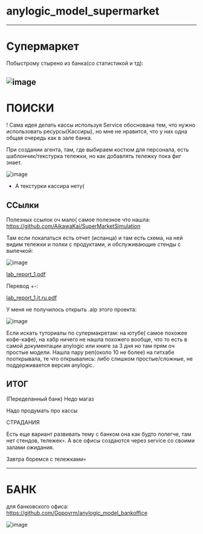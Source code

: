 # anylogic_model_supermarket
---
# Супермаркет
Побыстрому стырено из банка(со статистикой и тд):

![image](https://github.com/user-attachments/assets/5957538c-6d2d-42e6-8c52-bf168a3953b1)
---
# ПОИСКИ 
! Сама идея делать кассы используя Service обоснована тем, что  нужно использовать ресурсы(Кассиры), но мне не нравится, что у них одна общая очередь как в зале банка.

При создании агента, там, где выбираем костюм для персонала, есть шаблончик/текстурка тележки, но как добавлять тележку пока фиг знает.

![image](https://github.com/user-attachments/assets/1afd51d9-e0a6-4787-8282-13b313713a0d)

- А текстурки кассира нету(

## ССылки

Полезных ссылок оч мало( самое полезное что нашла:  https://github.com/AikawaKai/SuperMarketSimulation

Там если покапаться есть отчет (испанца) и там есть схема, на ней видим тележки и полки с продуктами, и обслуживающие стенды с выпечкой:

![image](https://github.com/user-attachments/assets/1d23a50e-3af5-48ec-a9e2-d892f326c8d3)

[lab_report_1.pdf](https://github.com/user-attachments/files/18803608/lab_report_1.pdf)

Перевод +-:

[lab_report_1.it.ru.pdf](https://github.com/user-attachments/files/18803763/lab_report_1.it.ru.pdf)

У меня не получилось открыть .alp этого проекта:

![image](https://github.com/user-attachments/assets/91702b27-350f-448e-8ad4-52fe6230276a)

Если искать туториалы по супермакретам: на ютубе( самое похожее кофе-кафе), на хабр ничего не нашла похожего вообще, что то есть в самой документации anylogic или книге за 3 дня но там прям оч простые модели. Нашла пару реп(около 10 не более) на гитхабе пооткрывала, те что открывались: либо слишком простые/сложные, не поддерживается версия anylogic.

## ИТОГ

(Переделанный банк) Недо магаз

Надо продумать про кассы

СТРАДАНИЯ

Есть еще вариант развивать тему с банком она как будто полегче, там нет стендов, тележек💀. А все офисы создаются через service со своими залами ожидания.

Завтра боремся с тележками💀

---
# БАНК

для банковского офиса: https://github.com/Gppovrm/anylogic_model_bankoffice

![image](https://github.com/user-attachments/assets/b72042a3-6519-4ecd-9eac-5c89d9b68e16)
